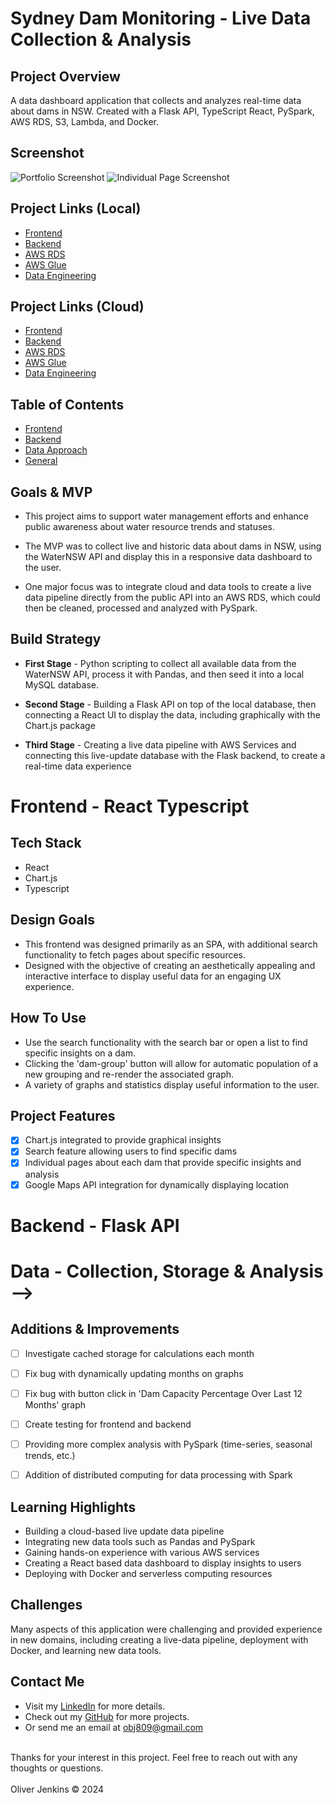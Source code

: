 # Sydney Dam Monitoring - Live Data Collection & Analysis

## Project Overview
A data dashboard application that collects and analyzes real-time data about dams in NSW. Created with a Flask API, TypeScript React, PySpark, AWS RDS, S3, Lambda, and Docker.

## Screenshot
![Portfolio Screenshot](images/project-screenshot-dark.png)
![Individual Page Screenshot](images/project-screenshot-2.png)

## Project Links (Local)

- [Frontend](https://github.com/cyberforge1/frontend-sydney-dam-monitoring)
- [Backend](https://github.com/cyberforge1/backend-sydney-dam-monitoring)
- [AWS RDS](https://github.com/cyberforge1/aws-rds-sydney-dam-monitoring)
- [AWS Glue](https://github.com/cyberforge1/aws-glue-sydney-dam-monitoring)
- [Data Engineering](https://github.com/cyberforge1/aws-data-engineering)


## Project Links (Cloud)

- [Frontend](https://github.com/cyberforge1/frontend-sydney-dam-monitoring)
- [Backend](https://github.com/cyberforge1/backend-sydney-dam-monitoring)
- [AWS RDS](https://github.com/cyberforge1/aws-rds-sydney-dam-monitoring)
- [AWS Glue](https://github.com/cyberforge1/aws-glue-sydney-dam-monitoring)
- [Data Engineering](https://github.com/cyberforge1/aws-data-engineering)

## Table of Contents

- [Frontend](#frontend)
- [Backend](#backend)
- [Data Approach](#data)
- [General](#general)


## Goals & MVP

- This project aims to support water management efforts and enhance public awareness about water resource trends and statuses.

- The MVP was to collect live and historic data about dams in NSW, using the WaterNSW API and display this in a responsive data dashboard to the user. 

- One major focus was to integrate cloud and data tools to create a live data pipeline directly from the public API into an AWS RDS, which could then be cleaned, processed and analyzed with PySpark.

## Build Strategy

- **First Stage** - Python scripting to collect all available data from the WaterNSW API, process it with Pandas, and then seed it into a local MySQL database.

- **Second Stage** - Building a Flask API on top of the local database, then connecting a React UI to display the data, including graphically with the Chart.js package

- **Third Stage** - Creating a live data pipeline with AWS Services and connecting this live-update database with the Flask backend, to create a real-time data experience

<a id="frontend"></a>
# Frontend - React Typescript

## Tech Stack

- React 
- Chart.js
- Typescript

## Design Goals
- This frontend was designed primarily as an SPA, with additional search functionality to fetch pages about specific resources. 
- Designed with the objective of creating an aesthetically appealing and interactive interface to display useful data for an engaging UX experience. 

## How To Use
- Use the search functionality with the search bar or open a list to find specific insights on a dam. 
- Clicking the 'dam-group' button will allow for automatic population of a new grouping and re-render the associated graph. 
- A variety of graphs and statistics display useful information to the user.

## Project Features
- [x] Chart.js integrated to provide graphical insights
- [x] Search feature allowing users to find specific dams
- [x] Individual pages about each dam that provide specific insights and analysis
- [x] Google Maps API integration for dynamically displaying location 

<a id="backend"></a>
# Backend - Flask API

<!-- ## Tech Stack

- Flask
- Python

## Design Goals

## How To Use

## Project Features -->

<a id="data"></a>
# Data - Collection, Storage & Analysis -->

<!-- ## Project Diagram
![Project Diagram](images/project-diagram.png) -->

<!-- ## Tech Stack


## Data Components


### Collection 

- A series of Python scripts were written to collect all data from the WaterNSW API and automate the database seeding process. These files can be found in the database-prep folder.

### Data Pipeline  -->

<!-- - The WaterNSW API provides new data about each dam in the dataset on the first day of each month.

- A live data pipeline was created by first creating an AWS Lambda function call to collect an OAuth2 key, with a 12-hour duration, from the WaterNSW API on the first of each month and store this in an AWS S3 Bucket. 

- A second Lambda function call then uses this key to make an API call that accesses the endpoint that provides the latest data for each dam. This recent data is then stored in the AWS S3 Bucket. 

- This recent data is then written into the historical and latest data tables in the associated AWS RDS to provide an access point to the Flask API. -->

<!-- ## Project Features -->
<!-- - [x] AWS Lambda, AWS S3 Bucket and AWS RDS to create a live data pipeline 
- [x] Pandas for data handling and transfer
- [x] Live data cleaning, processing and analysis with PySpark
- [x] Scripting for API data collection and database seeding  -->

<!-- ## Deployment - Docker, AWS ECS, Fargate -->

<!-- <a id="general"></a>
# General -->

## Additions & Improvements
- [ ] Investigate cached storage for calculations each month
- [ ] Fix bug with dynamically updating months on graphs
- [ ] Fix bug with button click in 'Dam Capacity Percentage Over Last 12 Months' graph
- [ ] Create testing for frontend and backend 
- [ ] Providing more complex analysis with PySpark (time-series, seasonal trends, etc.)
- [ ] Addition of distributed computing for data processing with Spark


## Learning Highlights
- Building a cloud-based live update data pipeline
- Integrating new data tools such as Pandas and PySpark
- Gaining hands-on experience with various AWS services 
- Creating a React based data dashboard to display insights to users
- Deploying with Docker and serverless computing resources

## Challenges
Many aspects of this application were challenging and provided experience in new domains, including creating a live-data pipeline, deployment with Docker, and learning new data tools.

## Contact Me
- Visit my [LinkedIn](https://www.linkedin.com/in/obj809/) for more details.
- Check out my [GitHub](https://github.com/cyberforge1) for more projects.
- Or send me an email at obj809@gmail.com
<br />
Thanks for your interest in this project. Feel free to reach out with any thoughts or questions.
<br />
<br />
Oliver Jenkins © 2024



